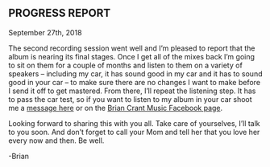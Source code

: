 ## PROGRESS REPORT

September 27th, 2018

The second recording session went well and I’m pleased to report that the album is nearing its final stages. Once I get all of the mixes back I’m going to sit on them for a couple of months and listen to them on a variety of speakers – including my car, it has sound good in my car and it has to sound good in your car – to make sure there are no changes I want to make before I send it off to get mastered. From there, I’ll repeat the listening step. It has to pass the car test, so if you want to listen to my album in your car shoot me a [message here](https://briancrant.com/contact/) or on the [Brian Crant Music Facebook page](https://www.facebook.com/bcrantmusic).

Looking forward to sharing this with you all. Take care of yourselves, I’ll talk to you soon. And don’t forget to call your Mom and tell her that you love her every now and then. Be well.

-Brian
